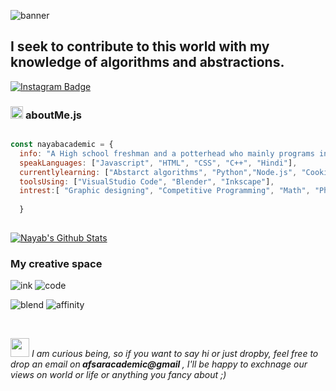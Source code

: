 ![banner](https://github.com/Nayabacademic/Nayabacademic/assets/71265622/746ccf79-c302-4386-86de-ce0170e2f496)
<br/>
<h2 align="left"><strong>
I seek to contribute to this world with my knowledge of algorithms and abstractions.</strong></h2>
<a target="_blank" href="https://www.instagram.com/academicafsar/">
<img src="https://img.shields.io/badge/-Instagram-E4405F?logo=instagram&logoColor=white&style=flat-square" alt="Instagram Badge">
</a>

###  <img src="https://img.shields.io/badge/--black?logo=javascript&logoColor=F7DF1E&style=flat-square" alt="JS" height="20"> **aboutMe.js**

```js

const nayabacademic = {
  info: "A High school freshman and a potterhead who mainly programs in javascrript and  has recently ventured out in c++",
  speakLanguages: ["Javascript", "HTML", "CSS", "C++", "Hindi"],
  currentlylearning: ["Abstarct algorithms", "Python","Node.js", "Cooking"],
  toolsUsing: ["VisualStudio Code", "Blender", "Inkscape"],
  intrest:[ "Graphic designing", "Competitive Programming", "Math", "Physics" and Physics... ]
  
  }
  
```

[![Nayab's Github Stats](https://github-readme-stats.vercel.app/api?username=Nayabacademic)](https://github.com/anuraghazra/github-readme-stats)
<br>

<h3 align="left">My creative space</h3>
<p float="left">
 <img src="https://img.shields.io/badge/--white?logo=inkscape&logoColor=000000&style=flat-square" alt="ink" >
  <img src="https://img.shields.io/badge/--007ACC?logo=visual-studio-code&logoColor=white&style=flat-square" alt="code" >
  </p>
 <p>   
<img src="https://img.shields.io/badge/--F5792A?logo=blender&logoColor=white&style=flat-square" alt="blend" >
<img src="https://img.shields.io/badge/--1B72BE?logo=affinity-designer&logoColor=white&style=flat-square" alt="affinity" >
</p>
<br/>

<img src="https://media.giphy.com/media/RhwkGhrlj3NVSOxWSN/giphy.gif" height="30"> <em> I am curious being, so if you want to say hi or just dropby, feel free to drop an email on<strong> afsaracademic@gmail </strong>, I'll be happy to exchnage our views on world or life or anything you fancy about ;)</b> </em>


